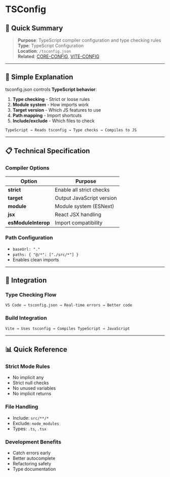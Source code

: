 # TSConfig

## 🎯 Quick Summary
> **Purpose**: TypeScript compiler configuration and type checking rules  
> **Type**: TypeScript Configuration  
> **Location**: `/tsconfig.json`  
> **Related**: [CORE-CONFIG](../01.10-CORE-CONFIG.md), [VITE-CONFIG](./VITE-CONFIG.md)

---

## 🔄 Simple Explanation

tsconfig.json controls **TypeScript behavior**:
1. **Type checking** - Strict or loose rules
2. **Module system** - How imports work
3. **Target version** - Which JS features to use
4. **Path mapping** - Import shortcuts
5. **Include/exclude** - Which files to check

```
TypeScript → Reads tsconfig → Type checks → Compiles to JS
```

---

## 📋 Technical Specification

### Compiler Options

| Option | Purpose |
|--------|---------|
| **strict** | Enable all strict checks |
| **target** | Output JavaScript version |
| **module** | Module system (ESNext) |
| **jsx** | React JSX handling |
| **esModuleInterop** | Import compatibility |

### Path Configuration
- `baseUrl: "."`
- `paths: { "@/*": ["./src/*"] }`
- Enables clean imports

---

## 🔗 Integration

### Type Checking Flow
```
VS Code → tsconfig.json → Real-time errors → Better code
```

### Build Integration
```
Vite → Uses tsconfig → Compiles TypeScript → JavaScript
```

---

## 📊 Quick Reference

### Strict Mode Rules
- No implicit any
- Strict null checks
- No unused variables
- No implicit returns

### File Handling
- Include: `src/**/*`
- Exclude: `node_modules`
- Types: `.ts`, `.tsx`

### Development Benefits
- Catch errors early
- Better autocomplete
- Refactoring safety
- Type documentation